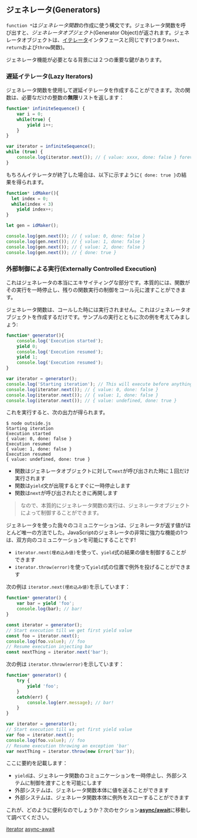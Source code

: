 ## ジェネレータ(Generators)

`function *`は*ジェネレータ関数*の作成に使う構文です。ジェネレータ関数を呼び出すと、*ジェネレータオブジェクト*(Generator Object)が返されます。ジェネレータオブジェクトは、[イテレータ](./iterators.md)インタフェースと同じです(つまり`next`、`return`および`throw`関数)。

ジェネレータ機能が必要となる背景には２つの重要な鍵があります。

### 遅延イテレータ(Lazy Iterators)

ジェネレータ関数を使用して遅延イテレータを作成することができます。次の関数は、必要なだけの整数の**無限**リストを返します：

```ts
function* infiniteSequence() {
    var i = 0;
    while(true) {
        yield i++;
    }
}

var iterator = infiniteSequence();
while (true) {
    console.log(iterator.next()); // { value: xxxx, done: false } forever and ever
}
```

もちろんイテレータが終了した場合は、以下に示すように`{ done: true }`の結果を得られます。

```ts
function* idMaker(){
  let index = 0;
  while(index < 3)
    yield index++;
}

let gen = idMaker();

console.log(gen.next()); // { value: 0, done: false }
console.log(gen.next()); // { value: 1, done: false }
console.log(gen.next()); // { value: 2, done: false }
console.log(gen.next()); // { done: true }
```

### 外部制御による実行(Externally Controlled Execution)
これはジェネレータの本当にエキサイティングな部分です。本質的には、関数がその実行を一時停止し、残りの関数実行の制御をコール元に渡すことができます。

ジェネレータ関数は、コールした時には実行されません。これはジェネレータオブジェクトを作成するだけです。サンプルの実行とともに次の例を考えてみましょう:

```ts
function* generator(){
    console.log('Execution started');
    yield 0;
    console.log('Execution resumed');
    yield 1;
    console.log('Execution resumed');
}

var iterator = generator();
console.log('Starting iteration'); // This will execute before anything in the generator function body executes
console.log(iterator.next()); // { value: 0, done: false }
console.log(iterator.next()); // { value: 1, done: false }
console.log(iterator.next()); // { value: undefined, done: true }
```

これを実行すると、次の出力が得られます。

```
$ node outside.js
Starting iteration
Execution started
{ value: 0, done: false }
Execution resumed
{ value: 1, done: false }
Execution resumed
{ value: undefined, done: true }
```

* 関数はジェネレータオブジェクトに対して`next`が呼び出された時に１回だけ実行されます
* 関数は`yield`文が出現するとすぐに一時停止します
* 関数は`next`が呼び出されたときに再開します

> なので、本質的にジェネレータ関数の実行は、ジェネレータオブジェクトによって制御することができます。

ジェネレータを使った我々のコミュニケーションは、ジェネレータが返す値がほとんど唯一の方法でした。JavaScriptのジェネレータの非常に強力な機能の1つは、双方向のコミュニケーションを可能にすることです!

* `iterator.next(埋め込み値)`を使って、`yield`式の結果の値を制御することができます
* `iterator.throw(error)`を使って`yield`式の位置で例外を投げることができます

次の例は `iterator.next(埋め込み値)`を示しています：

```ts
function* generator() {
    var bar = yield 'foo';
    console.log(bar); // bar!
}

const iterator = generator();
// Start execution till we get first yield value
const foo = iterator.next();
console.log(foo.value); // foo
// Resume execution injecting bar
const nextThing = iterator.next('bar');
```

次の例は `iterator.throw(error)`を示しています：

```ts
function* generator() {
    try {
        yield 'foo';
    }
    catch(err) {
        console.log(err.message); // bar!
    }
}

var iterator = generator();
// Start execution till we get first yield value
var foo = iterator.next();
console.log(foo.value); // foo
// Resume execution throwing an exception 'bar'
var nextThing = iterator.throw(new Error('bar'));
```

ここに要約を記載します：
* `yield`は、ジェネレータ関数のコミュニケーションを一時停止し、外部システムに制御を渡すことを可能にします
* 外部システムは、ジェネレータ関数本体に値を送ることができます
* 外部システムは、ジェネレータ関数本体に例外をスローすることができます

これが、どのように便利なのでしょうか？次のセクション[**async/await**](./async-await.md)に移動して調べてください。

[iterator](./iterators.md)
[async-await](./async-await.md)
